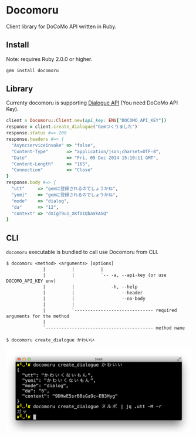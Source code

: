 # Docomoru
Client library for DoCoMo API written in Ruby.

## Install
Note: requires Ruby 2.0.0 or higher.

```sh
gem install docomoru
```

## Library
Currenty docomoru is supporting [Dialogue API](https://dev.smt.docomo.ne.jp/?p=docs.api.page&api_docs_id=3)
(You need DoCoMo API Key).

```rb
client = Docomoru::Client.new(api_key: ENV["DOCOMO_API_KEY"])
response = client.create_dialogue("Gemつくりました")
response.status #=> 200
response.headers #=> {
  "Asyncserviceinvoke" => "false",
  "Content-Type"       => "application/json;charset=UTF-8",
  "Date"               => "Fri, 05 Dec 2014 15:10:11 GMT",
  "Content-Length"     => "165",
  "Connection"         => "Close"
}
response.body #=> {
  "utt"     => "gemに登録されるのでしょうかね",
  "yomi"    => "gemに登録されるのでしょうかね",
  "mode"    => "dialog",
  "da"      => "12",
  "context" => "dXIgT9u1_XKfO1QbaVkAGQ"
}
```

## CLI
`docomoru` executable is bundled to call use Docomoru from CLI.

```
$ docomoru <method> <arguments> [options]
              |          |          |
              |          |          `-- -a, --api-key (or use DOCOMO_API_KEY env)
              |          |              -h, --help
              |          |                  --header
              |          |                  --no-body
              |          |
              |          `------------------------------ required arguments for the method
              |
              `----------------------------------------- method name

$ docomoru create_dialogue かわいい
```

![](images/cli.png)
